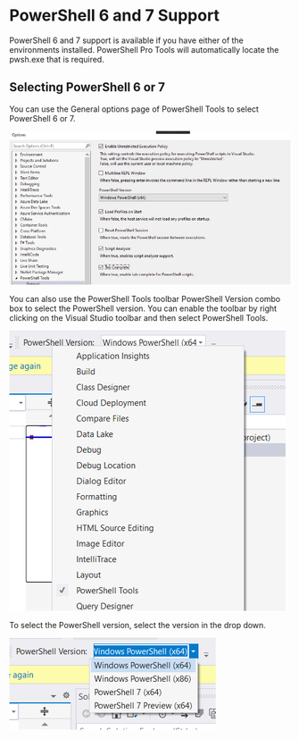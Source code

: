 # PowerShell 6 and 7 Support

PowerShell 6 and 7 support is available if you have either of the environments installed. PowerShell Pro Tools will automatically locate the pwsh.exe that is required.

## Selecting PowerShell 6 or 7

You can use the General options page of PowerShell Tools to select PowerShell 6 or 7.

![](../../.gitbook/assets/image%20%287%29%20%281%29%20%281%29.png)

You can also use the PowerShell Tools toolbar PowerShell Version combo box to select the PowerShell version. You can enable the toolbar by right clicking on the Visual Studio toolbar and then select PowerShell Tools. 

![](../../.gitbook/assets/image%20%2845%29.png)

To select the PowerShell version, select the version in the drop down.

![](../../.gitbook/assets/image%20%2846%29.png)


